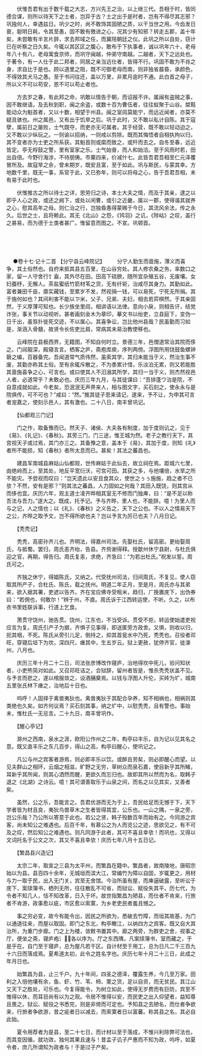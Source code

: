 <!-- { "loadSidebar": true } -->
　　伏惟吾君有出于数千载之大志，方兴先王之治，以上继三代。吾相于时，皆同德合谋，则所以待天下之士者，岂异于古？士之出于是时者，岂有不得尽其志邪？巩独何人，幸遇兹日。巩少之时，尚不敢饰其固陋之质，以干当世之用。今齿发日衰，聪明日耗，令其至愚，固不敢有徼进之心，况其少有知邪？转走五郡，盖十年矣，未尝敢有半言片辞，求去邦域之任，而冀陪朝廷之仪。此巩之所以自处，窃计已在听察之日久矣。今辄以其区区之腹心，敢布于下执事者，诚以巩年六十，老母年八十有八，老母寓食京师，而巩守闽越，仲弟守南越。二越者，天下之远处也。于著令，有一人仕于此二邦者，同居之亲当远仕者，皆得不行。巩固不敢为不肖之身，求自比于是也。顾以道里之阻，既不可御老母而南，则非独省晨昏，承颜色，不得效其犬马之愚。至于书问往还，盖以万里，非累月逾时不通。此白首之母子，所以义不可以苟安，恩不可以苟止者也。

　　方去岁之春，有此邦之命，巩敢以情告于朝，而诏报不许。属闽有盗贼之事，因不敢继请。及去秋到职，闽之余盗，或数十百为曹伍者，往往蚁聚于山谷。桀黠能动众为魁首者，又以十数，相望于州县。闽之室闾莫能宁，而远近闻者，亦莫不疑且骇也。州之属邑，又有出于饥旱之后。巩于此时，又不敢以私计自陈。其于寇孽，属前日之屡败，士气既夺，而吏亦无可属者。其于经营，既不敢以轻动迫之，又不敢以少纵玩之。一则谕以招纳，一则戒以剪除。既而其悔悟者自相执拘以归，其不变者亦为士吏之所系获。其魁首则或縻而致之，或歼而去之。自冬至春，远近皆定。亭无桴鼓之警，里有室家之乐。士气始奋，而人和始洽。至于风雨时若，田出自倍。今野行海涉，不待朋俦。市粟四来，价减什七。此皆吾君吾相至仁元泽覆冒所及。故寇旱之余，曾未期岁，既安且富，至于如此。巩与斯民，与蒙其幸。方地数千里，既无一事，系官于此，又已弥年，则可以将母之心，告于吾君吾相，未有易于此时也。

　　伏惟推古之所以待士之详，思劳归之诗，本士大夫之情，而及于其亲，逮之以即乎人心之政，或还之阙下，或处以闲曹，或引之近畿，属以一郡，使得谐其就养之心，慰其高年之母。则仁治之行，岂独昏愚得蒙赐于今日，其流风余法，传之永久。后世之士，且将赖此。其无《北山》之怨，《鸨羽》之讥，《陟岵》之叹，盖行之甚易，而为德于士类者甚广。惟留意而图之。不宣。巩顿首。 
　

　




　

　
●卷十七·记十二首
【分宁县云峰院记】
　　分宁人勤生而啬施，薄义而喜争，其土俗然也。自府来抵其县五百里，在山谷穷处。其人修农桑之务，率数口之家，留一人守舍行饣盍，其外尽在田。田高下硗腴，随所宜杂殖五谷，无废壤。女妇蚕杼，无懈人。茶盐蜜纸竹箭材苇之货，无有纤钜，治咸尽其身力。其勤如此。富者兼田千亩，廪实藏钱，至累岁不发，然视捐一钱，可以易死，宁死无所捐。其于施何如也？其间利害不能以ㄗ米，父子、兄弟、夫妇，相去若弈棋然。于其亲固然，于义厚薄可知也。长少族坐里闾，相讲语以法律。意向小戾，则相告讦，结党诈张，事关节以动视听。甚者画刻金木为章印，摹文书以绐吏，立县庭下，变伪一日千出，虽笞扑徙死交迹，不以属心。其喜争讼，岂比他州县哉？民虽勤而习如是，渐涵入骨髓，故贤令长佐吏比肩，常病其未易治教使移也。

　　云峰院在县极西界，无籍图，不知自何时立。景德三年，邑僧道常治其院而侈之。门闼靓深，殿寝言言。栖客之庐，斋庖库庾，序列两傍。浮图所用铙鼓鱼螺钟磬之编，百器备完。吾闻道常气质伟然，虽索其学，其归未能当于义，然治生事不废，其勤亦称其土俗。至有余辄斥散之，不为黍累计惜，乐淡泊无累，则又若能胜其啬施喜争之心，可言也。或曰使其人不汩溺其所学，其归一当于义，则杰然视邑人者，必道常乎？未敢必也。庆历三年九月，与其徒谋曰：“吾排蓬ワ治是院，不自意成就如此。今老矣，恐泯泯无声畀来人，相与图文字，买石刻之，使永永与是院俱传，可不可也？”咸曰：“然。”推其徒子思来请记，遂来，予不让，为申其可言者宠嘉之，使刻示邑人，其有激也。二十八日，南丰曾巩记。

　　【仙都观三门记】

　　门之作，取备豫而已。然天子、诸侯、大夫各有制度，加于度则讥之，见于《易》、《礼记》、《春秋》。其旁三门，门三途，惟王城为然。老子之教行天下，其宫视天子或过焉，其门亦三之。其备豫之意，盖本于《易》，其加于度，则知《礼》者所不能损，知《春秋》者所太息而已。甚矣！其法之蕃昌也。

　　建昌军南城县麻姑山仙都观，世传麻姑于此仙去，故立祠在焉。距城六七里，由绝岭而上，至其处，地反平宽衍沃，可宫可田。其获之多，与他壤倍，水旱之所不能灾。予尝视而叹曰：“岂天遗此以安且食其众，使世之ぅぅ施施，趋之者不已欤？不然，安有是邪？”则其法之蕃昌，人力固如之何哉？其田入既饶，则其宫从而侈也宜。庆历六年，观主道士凌齐晔相其室无不修而门独庳，曰：“是不足以称吾法与吾力。”遂大之。既成，托予记。予与齐晔，里人也，不能辞。噫！为里人而与之记，人之情也；以《礼》、《春秋》之义告之，天下之公也。不以人之情易天下之公，齐晔之取予文，岂不得所欲也夫？岂以予言为厉已也夫？八月日记。

　　【秃秃记】

　　秃秃，高密孙齐儿也。齐明法，得嘉州司法。先娶杜氏，留高密。更绐娶周氏，与抵蜀。罢归，周氏恚齐绐，告县。齐赀谢得释。授歙州休宁县尉，与杜氏俱迎之官，再期，得告归。周氏复恚，求绝，齐急曰：“为若出杜氏。”祝发以誓。周氏可之。

　　齐独之休宁，得娼陈氏，又纳之。代受抚州司法，归间周氏，不复见，使人窃取其所产子，合杜氏、陈氏，载之抚州。明道二年正月，至是月，周氏亦与其弟来，欲入据其署，吏遮以告齐。齐在宝应佛寺受租米，趋归，ㄏ挽置庑下，出伪券曰：“若佣也，何敢尔！”辨于州，不直。周氏诉于江西转运使，不听。久之，以布衣书里姓联诉事，行道上乞食。

　　萧贯守饶州，驰告贯。饶州，江东也，不当受诉。贯受不拒，转运使始遣吏祝应言为复。周氏引产子为据，齐惧子见事得，即送匿旁方政舍。又惧，则收以归，扼其咽，不死。陈氏从旁引儿足，倒持之，抑其首瓮水中乃死，秃秃也。召役者邓旺，穿寝后垣下为坎，深四尺，瘗其中，生五岁云。狱上更赦，犹停齐官，徙濠州，八月也。

　　庆历三年十月二十二日，司法张彦博改作寝庐，治地得坎中死儿，验问知状者，小吏熊简对如此。又召邓旺诘之，合狱辞，留州者皆是，惟杀秃秃状盖不见。与予言而悲之，遂以棺服敛之，设酒脯奠焉。以钱与浮图人升伦，买砖为圹，城南五里张氏林下瘗之，治地后十日也。

　　呜呼！人固择于禽兽夷狄也。禽兽夷狄于其配合孕养，知不相祸也，相祸则其类绝也久矣。如齐何议焉？买石刻其事，纳之圹中，以慰秃秃，且有警也。事始末，惟杜氏一无忌言。二十九日，南丰曾巩作。

　　【醒心亭记】

　　滁州之西南，泉水之涯，欧阳公作州之二年，构亭曰丰乐，自为记以见其名之意。既又直丰乐之东几百步，得山之高，构亭曰醒心，使巩记之。

　　凡公与州之宾客者游焉，则必即丰乐以饮。或醉且劳矣，则必即醒心而望。以见夫群山之相环，云烟之相滋，旷野之无穷，草树众而泉石嘉，使目新乎其所睹，耳新乎其所闻，则其心洒然而醒，更欲久而忘归也。故即其所以然而为名，取韩子退之《北湖》之诗云。噫！其可谓善取乐于山泉之间，而名之以见其实，又善者矣。

　　虽然，公之乐，吾能言之。吾君优游而无为于上，吾民给足而无憾于下，天下学者皆为材且良，夷狄鸟兽草木之生者皆得其宜，公乐也。一山之隅，一泉之旁，岂公乐哉？乃公所以寄意于此也。若公之贤，韩子殁数百年而始有之。今同游之宾客，尚未知公之难遇也。后百千年，有慕公之为人而览公之迹，思欲见之，有不可及之叹，然后知公之难遇也。则凡同游于此者，其可不喜且幸欤！而巩也，又得以文词托名于公文之次，其又不喜且幸欤！庆历七年八月十五日记。

　　【繁昌县兴造记】

　　太宗二年，取宣之三县为太平州，而繁昌在籍中。繁昌者，故南陵地，唐昭宗始以为县。县百四十余年，无城垣而滨大江，常编竹为障以自固，岁辄更之，用材与力一取于民，出入无门关，宾至无舍馆。今治所虽有屋，而庳逼破露，至听讼于庑下，案牍簿书，栖列无所，往往散乱不可省，而狱讼、赋役失其平。历七代，为令者不知几人，恬不知改革，日入于坏。故世指繁昌为陋县，而仕者不肯来，行旅者不肯游，政事愈以疵，市区愈以索寞，为乡老吏民者羞且憾之。

　　事之穷必变，故今有能令出，因民之所欲为，悉破去竹障，而垣其故基，为门以通道往来，而屋以取固。即门之东北，构亭瞰江，以纳四方之宾客。既又自大其治所，为重门步廊。门之上为楼，敛敕书置其中。廊之两旁，为群吏之舍，视事之厅，便坐之斋，寝庐疱氵，各以序为。厅之东西隅，凡案牍簿书，室而藏之，于是乎在。自门至于寝庐，总为屋凡若干区。自计材至于用工，总为日凡二千三百九十六日而落成焉。夏希道太初，此令之姓名字也。庆历七年十月二十三日，此成之年月日也。

　　始繁昌为县，止三千户。九十年间，四圣之德泽，覆露生养，今几至万家。田利之入倍他壤有余，鱼、虾、竹、苇、柿、栗之货，足以自资，而无贫民。其江山又天下之胜处，可乐也。今复得能令，为树立如此，使得无岁费而有巨防，宾至不惟得以休，而耳目尚有以为之观。令居不惟得以安，而民吏之出入仰望者，益知尊且畏之。狱讼、赋役之书悉完，则是非倚而可定也。予知县之去陋名，而仕者争欲来，行旅者争欲游，昔之疵者日以减去，而索寞者日以富蕃。称其县之名，其必自此始。

　　夏令用荐者为是县，至二十七日，而计材以至于落成，不惟兴利除弊可法也，而其变因循，就功效，独何其果且速与！昔孟子讥子产惠而不知为政，呜呼，如夏令者，庶几所谓知为政者与！于是过子产矣。

